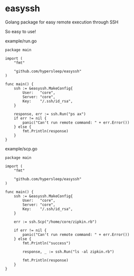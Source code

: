 # easyssh
Golang package for easy remote execution through SSH

So easy to use!

example/run.go

```
package main

import (
	"fmt"

	"github.com/hypersleep/easyssh"
)

func main() {
	ssh := &easyssh.MakeConfig{
		User:   "core",
		Server: "core",
		Key:    "/.ssh/id_rsa",
	}

	response, err := ssh.Run("ps ax")
	if err != nil {
		panic("Can't run remote command: " + err.Error())
	} else {
		fmt.Println(response)
	}
}
```

example/scp.go

```
package main

import (
	"fmt"

	"github.com/hypersleep/easyssh"
)

func main() {
	ssh := &easyssh.MakeConfig{
		User:   "core",
		Server: "core",
		Key:    "/.ssh/id_rsa",
	}

	err := ssh.Scp("/home/core/zipkin.rb")

	if err != nil {
		panic("Can't run remote command: " + err.Error())
	} else {
		fmt.Println("success")

		response, _ := ssh.Run("ls -al zipkin.rb")

		fmt.Println(response)
	}
}
```
